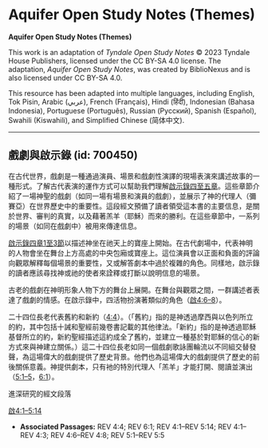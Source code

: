 # Aquifer Open Study Notes (Themes)

**Aquifer Open Study Notes (Themes)**

This work is an adaptation of *Tyndale Open Study Notes* © 2023 Tyndale House Publishers, licensed under the CC BY\-SA 4\.0 license. The adaptation, *Aquifer Open Study Notes*, was created by BiblioNexus and is also licensed under CC BY\-SA 4\.0\.

This resource has been adapted into multiple languages, including English, Tok Pisin, Arabic (عربي), French (Français), Hindi (हिंदी), Indonesian (Bahasa Indonesia), Portuguese (Português), Russian (Русский), Spanish (Español), Swahili (Kiswahili), and Simplified Chinese (简体中文).



--------------------------------

## 戲劇與啟示錄 (id: 700450)

在古代世界，戲劇是一種通過演員、場景和戲劇性演譯的現場表演來講述故事的一種形式。了解古代表演的運作方式可以幫助我們理解[啟示錄四至五章](https://ref.ly/Rev4:1-Rev5:14)。這些章節介紹了一場神聖的戲劇（如同一場有場景和演員的戲劇），並展示了神的代理人（彌賽亞）在世界歷史中的重要性。這段經文預備了讀者領受這本書的主要信息，是關於世界、審判的真實，以及藉著羔羊（耶穌）而來的勝利。在這些章節中，一系列的場景（如同在戲劇中）被用來傳達信息。

[啟示錄四章1至3節](https://ref.ly/Rev4:1-Rev4:3)以描述神坐在祂天上的寶座上開始。在古代劇場中，代表神明的人物會坐在舞台上方高處的中央包廂或寶座上。這位演員會以正面和負面的評論向觀眾解釋每個場景的重要性，又或解答劇本中過於複雜的角色。同樣地，啟示錄的讀者應該尋找神或祂的使者來詮釋或打斷以說明信息的場景。

古老的戲劇在神明形象人物下方的舞台上展開。在舞台與觀眾之間，一群講述者表達了戲劇的情感。在啟示錄中，四活物扮演著類似的角色（[啟4:6–8](https://ref.ly/Rev4:6-Rev4:8)）。

二十四位長老代表舊約和新約（[4:4](https://ref.ly/Rev4:4)）。（「舊約」指的是神透過摩西與以色列所立的約，其中包括十誡和聖經前幾卷書記載的其他律法。「新約」指的是神透過耶穌基督所立的約，新約聖經描述這約成全了舊約，並建立一種基於對耶穌的信心的新方式來與神建立關係。）這二十四位長老如同一個戲劇歌詠團輪流以不同組交替發聲，為這場偉大的戲劇提供了歷史背景。他們也為這場偉大的戲劇提供了歷史的前後關係意義。神提供劇本，只有衪的特別代理人「羔羊」才能打開、閱讀並演出（[5:1–5](https://ref.ly/Rev5:1-Rev5:5)，[6:1](https://ref.ly/Rev6:1)）。

進深研究的經文段落

[啟4:1–5:14](https://ref.ly/Rev4:1-Rev5:14)

* **Associated Passages:** REV 4:4; REV 6:1; REV 4:1–REV 5:14; REV 4:1–REV 4:3; REV 4:6–REV 4:8; REV 5:1–REV 5:5


